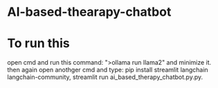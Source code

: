 # AI-based-thearapy-chatbot

# To run this

open cmd and run this command: ">ollama run llama2" and minimize it.
then again open anothger cmd and type: pip install streamlit langchain langchain-community, streamlit run ai_based_therapy_chatbot.py.py.
